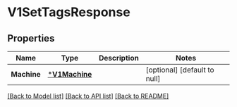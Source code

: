 # V1SetTagsResponse

## Properties
Name | Type | Description | Notes
------------ | ------------- | ------------- | -------------
**Machine** | [***V1Machine**](v1Machine.md) |  | [optional] [default to null]

[[Back to Model list]](../README.md#documentation-for-models) [[Back to API list]](../README.md#documentation-for-api-endpoints) [[Back to README]](../README.md)


